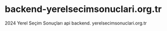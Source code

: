 # backend-yerelsecimsonuclari.org.tr
2024 Yerel Seçim Sonuçları api backend. yerelsecimsonuclari.org.tr

